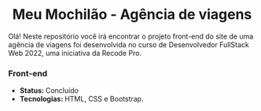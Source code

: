<div align="center">
    <h1>Meu Mochilão - Agência de viagens</h1>

</div>

<p>Olá! Neste repositório você irá encontrar o projeto  front-end do site de uma agência de viagens foi desenvolvida no curso de Desenvolvedor FullStack Web 2022, uma iniciativa da Recode Pro.</p>

<h3>Front-end</h3>
<ul>
    <li><b>Status: </b>Concluído</li>
    <li><b>Tecnologias: </b>HTML, CSS e Bootstrap.</li>
</ul>
